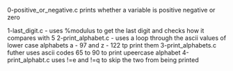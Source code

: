 0-positive_or_negative.c prints whether a variable is positive negative or zero

1-last_digit.c - uses %modulus to get the last digit and checks how it compares with 5
2-print_alphabet.c - uses a loop through the ascii values of lower case alphabets a - 97 and z - 122 tp print them
3-print_alphabets.c futher uses ascii codes 65 to 90 to print upeercase alphabet
4-print_alphabt.c  uses !=e and !=q to skip the two from being printed
